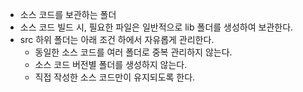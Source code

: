 - 소스 코드를 보관하는 폴더 
- 소스 코드 빌드 시, 필요한 파일은 일반적으로 lib 폴더를 생성하여 보관한다.
- src 하위 폴더는 아래 조건 하에서 자유롭게 관리한다. 
    - 동일한 소스 코드를 여러 폴더로 중복 관리하지 않는다.
    - 소스 코드 버전별 폴더를 생성하지 않는다.
    - 직접 작성한 소스 코드만이 유지되도록 한다.





